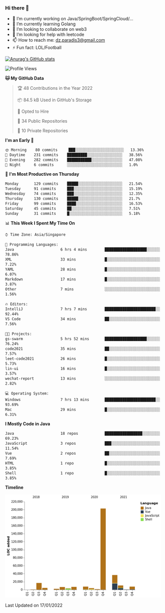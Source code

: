 ### Hi there 👋

- 🔭 I’m currently working on Java/SpringBoot/SpringCloud/...
- 🌱 I’m currently learning Golang
- 👯 I’m looking to collaborate on web3
- 🤔 I’m looking for help with leetcode
- 📫 How to reach me: dz.paradis3@gmail.com
- ⚡ Fun fact: LOL/Football

[![Anurag's GitHub stats](https://github-readme-stats.vercel.app/api?username=xiumu2017&show_icons=true&theme=radical)](https://github.com/anuraghazra/github-readme-stats)

<!--
**xiumu2017/xiumu2017** is a ✨ _special_ ✨ repository because its `README.md` (this file) appears on your GitHub profile.

Here are some ideas to get you started:

- 🔭 I’m currently working on ...
- 🌱 I’m currently learning ...
- 👯 I’m looking to collaborate on ...
- 🤔 I’m looking for help with ...
- 💬 Ask me about ...
- 📫 How to reach me: ...
- 😄 Pronouns: ...
- ⚡ Fun fact: ...
-->

<!--START_SECTION:waka-->
![Profile Views](http://img.shields.io/badge/Profile%20Views-22-blue)

**🐱 My GitHub Data** 

> 🏆 48 Contributions in the Year 2022
 > 
> 📦 84.5 kB Used in GitHub's Storage 
 > 
> 💼 Opted to Hire
 > 
> 📜 34 Public Repositories 
 > 
> 🔑 10 Private Repositories  
 > 
**I'm an Early 🐤** 

```text
🌞 Morning    80 commits     ███░░░░░░░░░░░░░░░░░░░░░░   13.36% 
🌆 Daytime    231 commits    █████████░░░░░░░░░░░░░░░░   38.56% 
🌃 Evening    282 commits    ███████████░░░░░░░░░░░░░░   47.08% 
🌙 Night      6 commits      ░░░░░░░░░░░░░░░░░░░░░░░░░   1.0%

```
📅 **I'm Most Productive on Thursday** 

```text
Monday       129 commits    █████░░░░░░░░░░░░░░░░░░░░   21.54% 
Tuesday      91 commits     ███░░░░░░░░░░░░░░░░░░░░░░   15.19% 
Wednesday    74 commits     ███░░░░░░░░░░░░░░░░░░░░░░   12.35% 
Thursday     130 commits    █████░░░░░░░░░░░░░░░░░░░░   21.7% 
Friday       99 commits     ████░░░░░░░░░░░░░░░░░░░░░   16.53% 
Saturday     45 commits     ██░░░░░░░░░░░░░░░░░░░░░░░   7.51% 
Sunday       31 commits     █░░░░░░░░░░░░░░░░░░░░░░░░   5.18%

```


📊 **This Week I Spent My Time On** 

```text
⌚︎ Time Zone: Asia/Singapore

💬 Programming Languages: 
Java                     6 hrs 4 mins        ███████████████████░░░░░░   78.86% 
XML                      33 mins             █░░░░░░░░░░░░░░░░░░░░░░░░   7.22% 
YAML                     28 mins             █░░░░░░░░░░░░░░░░░░░░░░░░   6.07% 
Markdown                 17 mins             █░░░░░░░░░░░░░░░░░░░░░░░░   3.87% 
Other                    7 mins              ░░░░░░░░░░░░░░░░░░░░░░░░░   1.56%

🔥 Editors: 
IntelliJ                 7 hrs 7 mins        ███████████████████████░░   92.44% 
VS Code                  34 mins             ██░░░░░░░░░░░░░░░░░░░░░░░   7.56%

🐱‍💻 Projects: 
gs-swarm                 5 hrs 52 mins       ███████████████████░░░░░░   76.24% 
code2021                 35 mins             ██░░░░░░░░░░░░░░░░░░░░░░░   7.57% 
leet-code2021            26 mins             █░░░░░░░░░░░░░░░░░░░░░░░░   5.73% 
lin-ui                   16 mins             █░░░░░░░░░░░░░░░░░░░░░░░░   3.57% 
wechat-report            13 mins             ░░░░░░░░░░░░░░░░░░░░░░░░░   2.82%

💻 Operating System: 
Windows                  7 hrs 13 mins       ███████████████████████░░   93.69% 
Mac                      29 mins             █░░░░░░░░░░░░░░░░░░░░░░░░   6.31%

```

**I Mostly Code in Java** 

```text
Java                     18 repos            █████████████████░░░░░░░░   69.23% 
JavaScript               3 repos             ███░░░░░░░░░░░░░░░░░░░░░░   11.54% 
Vue                      2 repos             ██░░░░░░░░░░░░░░░░░░░░░░░   7.69% 
HTML                     1 repo              █░░░░░░░░░░░░░░░░░░░░░░░░   3.85% 
Shell                    1 repo              █░░░░░░░░░░░░░░░░░░░░░░░░   3.85%

```


**Timeline**

![Chart not found](https://raw.githubusercontent.com/xiumu2017/xiumu2017/main/charts/bar_graph.png) 


 Last Updated on 17/01/2022
<!--END_SECTION:waka-->
